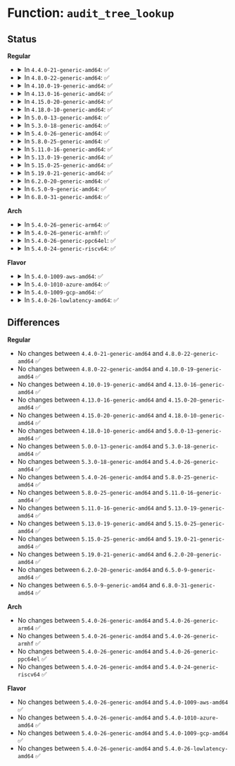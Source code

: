 # Function: <code>audit_tree_lookup</code>

## Status
<b>Regular</b>
<ul>
<li>
<details>
<summary>In <code>4.4.0-21-generic-amd64</code>: ✅</summary>

```c
struct audit_chunk * audit_tree_lookup(const struct inode * inode)
```

```json
{
  "name": "audit_tree_lookup",
  "collision_type": "Unique Global",
  "inline_type": "No",
  "funcs": [
    {
      "addr": 18446744071580072896,
      "name": "audit_tree_lookup",
      "external": true,
      "loc": "kernel/audit_tree.c:185",
      "file": "kernel/audit_tree.c",
      "inline": "seen, unknown",
      "caller_inline": [],
      "caller_func": [
        "kernel/auditsc.c:__audit_inode_child",
        "kernel/auditsc.c:__audit_inode"
      ]
    }
  ],
  "symbols": [
    {
      "addr": 18446744071580072896,
      "name": "audit_tree_lookup",
      "section": ".text",
      "bind": "STB_GLOBAL",
      "size": 67
    }
  ]
}
```
</details>
</li>
<li>
<details>
<summary>In <code>4.8.0-22-generic-amd64</code>: ✅</summary>

```c
struct audit_chunk * audit_tree_lookup(const struct inode * inode)
```

```json
{
  "name": "audit_tree_lookup",
  "collision_type": "Unique Global",
  "inline_type": "No",
  "funcs": [
    {
      "addr": 18446744071580106160,
      "name": "audit_tree_lookup",
      "external": true,
      "loc": "kernel/audit_tree.c:185",
      "file": "kernel/audit_tree.c",
      "inline": "seen, unknown",
      "caller_inline": [],
      "caller_func": [
        "kernel/auditsc.c:__audit_inode_child",
        "kernel/auditsc.c:__audit_inode"
      ]
    }
  ],
  "symbols": [
    {
      "addr": 18446744071580106160,
      "name": "audit_tree_lookup",
      "section": ".text",
      "bind": "STB_GLOBAL",
      "size": 67
    }
  ]
}
```
</details>
</li>
<li>
<details>
<summary>In <code>4.10.0-19-generic-amd64</code>: ✅</summary>

```c
struct audit_chunk * audit_tree_lookup(const struct inode * inode)
```

```json
{
  "name": "audit_tree_lookup",
  "collision_type": "Unique Global",
  "inline_type": "No",
  "funcs": [
    {
      "addr": 18446744071580146480,
      "name": "audit_tree_lookup",
      "external": true,
      "loc": "kernel/audit_tree.c:185",
      "file": "kernel/audit_tree.c",
      "inline": "seen, unknown",
      "caller_inline": [],
      "caller_func": [
        "kernel/auditsc.c:__audit_inode_child",
        "kernel/auditsc.c:__audit_inode"
      ]
    }
  ],
  "symbols": [
    {
      "addr": 18446744071580146480,
      "name": "audit_tree_lookup",
      "section": ".text",
      "bind": "STB_GLOBAL",
      "size": 67
    }
  ]
}
```
</details>
</li>
<li>
<details>
<summary>In <code>4.13.0-16-generic-amd64</code>: ✅</summary>

```c
struct audit_chunk * audit_tree_lookup(const struct inode * inode)
```

```json
{
  "name": "audit_tree_lookup",
  "collision_type": "Unique Global",
  "inline_type": "No",
  "funcs": [
    {
      "addr": 18446744071580152256,
      "name": "audit_tree_lookup",
      "external": true,
      "loc": "kernel/audit_tree.c:207",
      "file": "kernel/audit_tree.c",
      "inline": "seen, unknown",
      "caller_inline": [],
      "caller_func": [
        "kernel/auditsc.c:__audit_inode_child",
        "kernel/auditsc.c:__audit_inode"
      ]
    }
  ],
  "symbols": [
    {
      "addr": 18446744071580152256,
      "name": "audit_tree_lookup",
      "section": ".text",
      "bind": "STB_GLOBAL",
      "size": 86
    }
  ]
}
```
</details>
</li>
<li>
<details>
<summary>In <code>4.15.0-20-generic-amd64</code>: ✅</summary>

```c
struct audit_chunk * audit_tree_lookup(const struct inode * inode)
```

```json
{
  "name": "audit_tree_lookup",
  "collision_type": "Unique Global",
  "inline_type": "No",
  "funcs": [
    {
      "addr": 18446744071580205040,
      "name": "audit_tree_lookup",
      "external": true,
      "loc": "kernel/audit_tree.c:208",
      "file": "kernel/audit_tree.c",
      "inline": "seen, unknown",
      "caller_inline": [],
      "caller_func": [
        "kernel/auditsc.c:__audit_inode_child",
        "kernel/auditsc.c:__audit_inode"
      ]
    }
  ],
  "symbols": [
    {
      "addr": 18446744071580205040,
      "name": "audit_tree_lookup",
      "section": ".text",
      "bind": "STB_GLOBAL",
      "size": 98
    }
  ]
}
```
</details>
</li>
<li>
<details>
<summary>In <code>4.18.0-10-generic-amd64</code>: ✅</summary>

```c
struct audit_chunk * audit_tree_lookup(const struct inode * inode)
```

```json
{
  "name": "audit_tree_lookup",
  "collision_type": "Unique Global",
  "inline_type": "No",
  "funcs": [
    {
      "addr": 18446744071580265024,
      "name": "audit_tree_lookup",
      "external": true,
      "loc": "kernel/audit_tree.c:208",
      "file": "kernel/audit_tree.c",
      "inline": "seen, unknown",
      "caller_inline": [],
      "caller_func": [
        "kernel/auditsc.c:__audit_inode_child",
        "kernel/auditsc.c:__audit_inode"
      ]
    }
  ],
  "symbols": [
    {
      "addr": 18446744071580265024,
      "name": "audit_tree_lookup",
      "section": ".text",
      "bind": "STB_GLOBAL",
      "size": 98
    }
  ]
}
```
</details>
</li>
<li>
<details>
<summary>In <code>5.0.0-13-generic-amd64</code>: ✅</summary>

```c
struct audit_chunk * audit_tree_lookup(const struct inode * inode)
```

```json
{
  "name": "audit_tree_lookup",
  "collision_type": "Unique Global",
  "inline_type": "No",
  "funcs": [
    {
      "addr": 18446744071580317648,
      "name": "audit_tree_lookup",
      "external": true,
      "loc": "kernel/audit_tree.c:244",
      "file": "kernel/audit_tree.c",
      "inline": "seen, unknown",
      "caller_inline": [],
      "caller_func": [
        "kernel/auditsc.c:__audit_inode_child",
        "kernel/auditsc.c:__audit_inode"
      ]
    }
  ],
  "symbols": [
    {
      "addr": 18446744071580317648,
      "name": "audit_tree_lookup",
      "section": ".text",
      "bind": "STB_GLOBAL",
      "size": 85
    }
  ]
}
```
</details>
</li>
<li>
<details>
<summary>In <code>5.3.0-18-generic-amd64</code>: ✅</summary>

```c
struct audit_chunk * audit_tree_lookup(const struct inode * inode)
```

```json
{
  "name": "audit_tree_lookup",
  "collision_type": "Unique Global",
  "inline_type": "No",
  "funcs": [
    {
      "addr": 18446744071580369952,
      "name": "audit_tree_lookup",
      "external": true,
      "loc": "kernel/audit_tree.c:244",
      "file": "kernel/audit_tree.c",
      "inline": "seen, unknown",
      "caller_inline": [],
      "caller_func": [
        "kernel/auditsc.c:__audit_inode_child",
        "kernel/auditsc.c:__audit_inode"
      ]
    }
  ],
  "symbols": [
    {
      "addr": 18446744071580369952,
      "name": "audit_tree_lookup",
      "section": ".text",
      "bind": "STB_GLOBAL",
      "size": 77
    }
  ]
}
```
</details>
</li>
<li>
<details>
<summary>In <code>5.4.0-26-generic-amd64</code>: ✅</summary>

```c
struct audit_chunk * audit_tree_lookup(const struct inode * inode)
```

```json
{
  "name": "audit_tree_lookup",
  "collision_type": "Unique Global",
  "inline_type": "No",
  "funcs": [
    {
      "addr": 18446744071580418704,
      "name": "audit_tree_lookup",
      "external": true,
      "loc": "kernel/audit_tree.c:244",
      "file": "kernel/audit_tree.c",
      "inline": "seen, unknown",
      "caller_inline": [],
      "caller_func": [
        "kernel/auditsc.c:__audit_inode_child",
        "kernel/auditsc.c:__audit_inode"
      ]
    }
  ],
  "symbols": [
    {
      "addr": 18446744071580418704,
      "name": "audit_tree_lookup",
      "section": ".text",
      "bind": "STB_GLOBAL",
      "size": 77
    }
  ]
}
```
</details>
</li>
<li>
<details>
<summary>In <code>5.8.0-25-generic-amd64</code>: ✅</summary>

```c
struct audit_chunk * audit_tree_lookup(const struct inode * inode)
```

```json
{
  "name": "audit_tree_lookup",
  "collision_type": "Unique Global",
  "inline_type": "No",
  "funcs": [
    {
      "addr": 18446744071580498592,
      "name": "audit_tree_lookup",
      "external": true,
      "loc": "kernel/audit_tree.c:244",
      "file": "kernel/audit_tree.c",
      "inline": "seen, unknown",
      "caller_inline": [],
      "caller_func": [
        "kernel/auditsc.c:__audit_inode_child",
        "kernel/auditsc.c:handle_path"
      ]
    }
  ],
  "symbols": [
    {
      "addr": 18446744071580498592,
      "name": "audit_tree_lookup",
      "section": ".text",
      "bind": "STB_GLOBAL",
      "size": 77
    }
  ]
}
```
</details>
</li>
<li>
<details>
<summary>In <code>5.11.0-16-generic-amd64</code>: ✅</summary>

```c
struct audit_chunk * audit_tree_lookup(const struct inode * inode)
```

```json
{
  "name": "audit_tree_lookup",
  "collision_type": "Unique Global",
  "inline_type": "No",
  "funcs": [
    {
      "addr": 18446744071580486672,
      "name": "audit_tree_lookup",
      "external": true,
      "loc": "kernel/audit_tree.c:242",
      "file": "kernel/audit_tree.c",
      "inline": "seen, unknown",
      "caller_inline": [],
      "caller_func": [
        "kernel/auditsc.c:__audit_inode_child",
        "kernel/auditsc.c:handle_path"
      ]
    }
  ],
  "symbols": [
    {
      "addr": 18446744071580486672,
      "name": "audit_tree_lookup",
      "section": ".text",
      "bind": "STB_GLOBAL",
      "size": 77
    }
  ]
}
```
</details>
</li>
<li>
<details>
<summary>In <code>5.13.0-19-generic-amd64</code>: ✅</summary>

```c
struct audit_chunk * audit_tree_lookup(const struct inode * inode)
```

```json
{
  "name": "audit_tree_lookup",
  "collision_type": "Unique Global",
  "inline_type": "No",
  "funcs": [
    {
      "addr": 18446744071580490608,
      "name": "audit_tree_lookup",
      "external": true,
      "loc": "kernel/audit_tree.c:242",
      "file": "kernel/audit_tree.c",
      "inline": "seen, unknown",
      "caller_inline": [],
      "caller_func": [
        "kernel/auditsc.c:__audit_inode_child",
        "kernel/auditsc.c:__audit_inode"
      ]
    }
  ],
  "symbols": [
    {
      "addr": 18446744071580490608,
      "name": "audit_tree_lookup",
      "section": ".text",
      "bind": "STB_GLOBAL",
      "size": 77
    }
  ]
}
```
</details>
</li>
<li>
<details>
<summary>In <code>5.15.0-25-generic-amd64</code>: ✅</summary>

```c
struct audit_chunk * audit_tree_lookup(const struct inode * inode)
```

```json
{
  "name": "audit_tree_lookup",
  "collision_type": "Unique Global",
  "inline_type": "No",
  "funcs": [
    {
      "addr": 18446744071580658224,
      "name": "audit_tree_lookup",
      "external": true,
      "loc": "kernel/audit_tree.c:242",
      "file": "kernel/audit_tree.c",
      "inline": "seen, unknown",
      "caller_inline": [],
      "caller_func": [
        "kernel/auditsc.c:__audit_inode_child",
        "kernel/auditsc.c:__audit_inode"
      ]
    }
  ],
  "symbols": [
    {
      "addr": 18446744071580658224,
      "name": "audit_tree_lookup",
      "section": ".text",
      "bind": "STB_GLOBAL",
      "size": 77
    }
  ]
}
```
</details>
</li>
<li>
<details>
<summary>In <code>5.19.0-21-generic-amd64</code>: ✅</summary>

```c
struct audit_chunk * audit_tree_lookup(const struct inode * inode)
```

```json
{
  "name": "audit_tree_lookup",
  "collision_type": "Unique Global",
  "inline_type": "No",
  "funcs": [
    {
      "addr": 18446744071580867984,
      "name": "audit_tree_lookup",
      "external": true,
      "loc": "kernel/audit_tree.c:242",
      "file": "kernel/audit_tree.c",
      "inline": "seen, unknown",
      "caller_inline": [],
      "caller_func": [
        "kernel/auditsc.c:__audit_inode_child",
        "kernel/auditsc.c:__audit_inode"
      ]
    }
  ],
  "symbols": [
    {
      "addr": 18446744071580867984,
      "name": "audit_tree_lookup",
      "section": ".text",
      "bind": "STB_GLOBAL",
      "size": 97
    }
  ]
}
```
</details>
</li>
<li>
<details>
<summary>In <code>6.2.0-20-generic-amd64</code>: ✅</summary>

```c
struct audit_chunk * audit_tree_lookup(const struct inode * inode)
```

```json
{
  "name": "audit_tree_lookup",
  "collision_type": "Unique Global",
  "inline_type": "No",
  "funcs": [
    {
      "addr": 18446744071581156288,
      "name": "audit_tree_lookup",
      "external": true,
      "loc": "kernel/audit_tree.c:242",
      "file": "kernel/audit_tree.c",
      "inline": "seen, unknown",
      "caller_inline": [],
      "caller_func": [
        "kernel/auditsc.c:__audit_inode_child",
        "kernel/auditsc.c:__audit_inode"
      ]
    }
  ],
  "symbols": [
    {
      "addr": 18446744071581156288,
      "name": "audit_tree_lookup",
      "section": ".text",
      "bind": "STB_GLOBAL",
      "size": 97
    }
  ]
}
```
</details>
</li>
<li>
<details>
<summary>In <code>6.5.0-9-generic-amd64</code>: ✅</summary>

```c
struct audit_chunk * audit_tree_lookup(const struct inode * inode)
```

```json
{
  "name": "audit_tree_lookup",
  "collision_type": "Unique Global",
  "inline_type": "No",
  "funcs": [
    {
      "addr": 18446744071581249712,
      "name": "audit_tree_lookup",
      "external": true,
      "loc": "kernel/audit_tree.c:242",
      "file": "kernel/audit_tree.c",
      "inline": "seen, unknown",
      "caller_inline": [],
      "caller_func": [
        "kernel/auditsc.c:__audit_inode_child",
        "kernel/auditsc.c:__audit_inode"
      ]
    }
  ],
  "symbols": [
    {
      "addr": 18446744071581249712,
      "name": "audit_tree_lookup",
      "section": ".text",
      "bind": "STB_GLOBAL",
      "size": 97
    }
  ]
}
```
</details>
</li>
<li>
<details>
<summary>In <code>6.8.0-31-generic-amd64</code>: ✅</summary>

```c
struct audit_chunk * audit_tree_lookup(const struct inode * inode)
```

```json
{
  "name": "audit_tree_lookup",
  "collision_type": "Unique Global",
  "inline_type": "No",
  "funcs": [
    {
      "addr": 18446744071581355952,
      "name": "audit_tree_lookup",
      "external": true,
      "loc": "kernel/audit_tree.c:242",
      "file": "kernel/audit_tree.c",
      "inline": "seen, unknown",
      "caller_inline": [],
      "caller_func": [
        "kernel/auditsc.c:__audit_inode_child",
        "kernel/auditsc.c:__audit_inode"
      ]
    }
  ],
  "symbols": [
    {
      "addr": 18446744071581355952,
      "name": "audit_tree_lookup",
      "section": ".text",
      "bind": "STB_GLOBAL",
      "size": 97
    }
  ]
}
```
</details>
</li>
</ul>
<b>Arch</b>
<ul>
<li>
<details>
<summary>In <code>5.4.0-26-generic-arm64</code>: ✅</summary>

```c
struct audit_chunk * audit_tree_lookup(const struct inode * inode)
```

```json
{
  "name": "audit_tree_lookup",
  "collision_type": "Unique Global",
  "inline_type": "No",
  "funcs": [
    {
      "addr": 18446603336491685344,
      "name": "audit_tree_lookup",
      "external": true,
      "loc": "kernel/audit_tree.c:244",
      "file": "kernel/audit_tree.c",
      "inline": "seen, unknown",
      "caller_inline": [],
      "caller_func": [
        "kernel/auditsc.c:__audit_inode_child",
        "kernel/auditsc.c:__audit_inode"
      ]
    }
  ],
  "symbols": [
    {
      "addr": 18446603336491685344,
      "name": "audit_tree_lookup",
      "section": ".text",
      "bind": "STB_GLOBAL",
      "size": 156
    }
  ]
}
```
</details>
</li>
<li>
<details>
<summary>In <code>5.4.0-26-generic-armhf</code>: ✅</summary>

```c
struct audit_chunk * audit_tree_lookup(const struct inode * inode)
```

```json
{
  "name": "audit_tree_lookup",
  "collision_type": "Unique Global",
  "inline_type": "No",
  "funcs": [
    {
      "addr": 3225638716,
      "name": "audit_tree_lookup",
      "external": true,
      "loc": "kernel/audit_tree.c:244",
      "file": "kernel/audit_tree.c",
      "inline": "seen, unknown",
      "caller_inline": [],
      "caller_func": [
        "kernel/auditsc.c:__audit_inode_child",
        "kernel/auditsc.c:__audit_inode"
      ]
    }
  ],
  "symbols": [
    {
      "addr": 3225638716,
      "name": "audit_tree_lookup",
      "section": ".text",
      "bind": "STB_GLOBAL",
      "size": 120
    }
  ]
}
```
</details>
</li>
<li>
<details>
<summary>In <code>5.4.0-26-generic-ppc64el</code>: ✅</summary>

```c
struct audit_chunk * audit_tree_lookup(const struct inode * inode)
```

```json
{
  "name": "audit_tree_lookup",
  "collision_type": "Unique Global",
  "inline_type": "No",
  "funcs": [
    {
      "addr": 13835058055284698096,
      "name": "audit_tree_lookup",
      "external": true,
      "loc": "kernel/audit_tree.c:244",
      "file": "kernel/audit_tree.c",
      "inline": "seen, unknown",
      "caller_inline": [],
      "caller_func": [
        "kernel/auditsc.c:__audit_inode_child",
        "kernel/auditsc.c:__audit_inode"
      ]
    }
  ],
  "symbols": [
    {
      "addr": 13835058055284698096,
      "name": "audit_tree_lookup",
      "section": ".text",
      "bind": "STB_GLOBAL",
      "size": 120
    }
  ]
}
```
</details>
</li>
<li>
<details>
<summary>In <code>5.4.0-24-generic-riscv64</code>: ✅</summary>

```c
struct audit_chunk * audit_tree_lookup(const struct inode * inode)
```

```json
{
  "name": "audit_tree_lookup",
  "collision_type": "Unique Global",
  "inline_type": "No",
  "funcs": [
    {
      "addr": 18446743936272074704,
      "name": "audit_tree_lookup",
      "external": true,
      "loc": "kernel/audit_tree.c:244",
      "file": "kernel/audit_tree.c",
      "inline": "seen, unknown",
      "caller_inline": [],
      "caller_func": [
        "kernel/auditsc.c:__audit_inode_child",
        "kernel/auditsc.c:__audit_inode"
      ]
    }
  ],
  "symbols": [
    {
      "addr": 18446743936272074704,
      "name": "audit_tree_lookup",
      "section": ".text",
      "bind": "STB_GLOBAL",
      "size": 96
    }
  ]
}
```
</details>
</li>
</ul>
<b>Flavor</b>
<ul>
<li>
<details>
<summary>In <code>5.4.0-1009-aws-amd64</code>: ✅</summary>

```c
struct audit_chunk * audit_tree_lookup(const struct inode * inode)
```

```json
{
  "name": "audit_tree_lookup",
  "collision_type": "Unique Global",
  "inline_type": "No",
  "funcs": [
    {
      "addr": 18446744071580387504,
      "name": "audit_tree_lookup",
      "external": true,
      "loc": "kernel/audit_tree.c:244",
      "file": "kernel/audit_tree.c",
      "inline": "seen, unknown",
      "caller_inline": [],
      "caller_func": [
        "kernel/auditsc.c:__audit_inode_child",
        "kernel/auditsc.c:__audit_inode"
      ]
    }
  ],
  "symbols": [
    {
      "addr": 18446744071580387504,
      "name": "audit_tree_lookup",
      "section": ".text",
      "bind": "STB_GLOBAL",
      "size": 77
    }
  ]
}
```
</details>
</li>
<li>
<details>
<summary>In <code>5.4.0-1010-azure-amd64</code>: ✅</summary>

```c
struct audit_chunk * audit_tree_lookup(const struct inode * inode)
```

```json
{
  "name": "audit_tree_lookup",
  "collision_type": "Unique Global",
  "inline_type": "No",
  "funcs": [
    {
      "addr": 18446744071580334672,
      "name": "audit_tree_lookup",
      "external": true,
      "loc": "kernel/audit_tree.c:244",
      "file": "kernel/audit_tree.c",
      "inline": "seen, unknown",
      "caller_inline": [],
      "caller_func": [
        "kernel/auditsc.c:__audit_inode_child",
        "kernel/auditsc.c:__audit_inode"
      ]
    }
  ],
  "symbols": [
    {
      "addr": 18446744071580334672,
      "name": "audit_tree_lookup",
      "section": ".text",
      "bind": "STB_GLOBAL",
      "size": 77
    }
  ]
}
```
</details>
</li>
<li>
<details>
<summary>In <code>5.4.0-1009-gcp-amd64</code>: ✅</summary>

```c
struct audit_chunk * audit_tree_lookup(const struct inode * inode)
```

```json
{
  "name": "audit_tree_lookup",
  "collision_type": "Unique Global",
  "inline_type": "No",
  "funcs": [
    {
      "addr": 18446744071580378752,
      "name": "audit_tree_lookup",
      "external": true,
      "loc": "kernel/audit_tree.c:244",
      "file": "kernel/audit_tree.c",
      "inline": "seen, unknown",
      "caller_inline": [],
      "caller_func": [
        "kernel/auditsc.c:__audit_inode_child",
        "kernel/auditsc.c:__audit_inode"
      ]
    }
  ],
  "symbols": [
    {
      "addr": 18446744071580378752,
      "name": "audit_tree_lookup",
      "section": ".text",
      "bind": "STB_GLOBAL",
      "size": 77
    }
  ]
}
```
</details>
</li>
<li>
<details>
<summary>In <code>5.4.0-26-lowlatency-amd64</code>: ✅</summary>

```c
struct audit_chunk * audit_tree_lookup(const struct inode * inode)
```

```json
{
  "name": "audit_tree_lookup",
  "collision_type": "Unique Global",
  "inline_type": "No",
  "funcs": [
    {
      "addr": 18446744071580434256,
      "name": "audit_tree_lookup",
      "external": true,
      "loc": "kernel/audit_tree.c:244",
      "file": "kernel/audit_tree.c",
      "inline": "seen, unknown",
      "caller_inline": [],
      "caller_func": [
        "kernel/auditsc.c:__audit_inode_child",
        "kernel/auditsc.c:__audit_inode"
      ]
    }
  ],
  "symbols": [
    {
      "addr": 18446744071580434256,
      "name": "audit_tree_lookup",
      "section": ".text",
      "bind": "STB_GLOBAL",
      "size": 77
    }
  ]
}
```
</details>
</li>
</ul>

## Differences
<b>Regular</b>
<ul>
<li>
No changes between <code>4.4.0-21-generic-amd64</code> and <code>4.8.0-22-generic-amd64</code> ✅
</li>
<li>
No changes between <code>4.8.0-22-generic-amd64</code> and <code>4.10.0-19-generic-amd64</code> ✅
</li>
<li>
No changes between <code>4.10.0-19-generic-amd64</code> and <code>4.13.0-16-generic-amd64</code> ✅
</li>
<li>
No changes between <code>4.13.0-16-generic-amd64</code> and <code>4.15.0-20-generic-amd64</code> ✅
</li>
<li>
No changes between <code>4.15.0-20-generic-amd64</code> and <code>4.18.0-10-generic-amd64</code> ✅
</li>
<li>
No changes between <code>4.18.0-10-generic-amd64</code> and <code>5.0.0-13-generic-amd64</code> ✅
</li>
<li>
No changes between <code>5.0.0-13-generic-amd64</code> and <code>5.3.0-18-generic-amd64</code> ✅
</li>
<li>
No changes between <code>5.3.0-18-generic-amd64</code> and <code>5.4.0-26-generic-amd64</code> ✅
</li>
<li>
No changes between <code>5.4.0-26-generic-amd64</code> and <code>5.8.0-25-generic-amd64</code> ✅
</li>
<li>
No changes between <code>5.8.0-25-generic-amd64</code> and <code>5.11.0-16-generic-amd64</code> ✅
</li>
<li>
No changes between <code>5.11.0-16-generic-amd64</code> and <code>5.13.0-19-generic-amd64</code> ✅
</li>
<li>
No changes between <code>5.13.0-19-generic-amd64</code> and <code>5.15.0-25-generic-amd64</code> ✅
</li>
<li>
No changes between <code>5.15.0-25-generic-amd64</code> and <code>5.19.0-21-generic-amd64</code> ✅
</li>
<li>
No changes between <code>5.19.0-21-generic-amd64</code> and <code>6.2.0-20-generic-amd64</code> ✅
</li>
<li>
No changes between <code>6.2.0-20-generic-amd64</code> and <code>6.5.0-9-generic-amd64</code> ✅
</li>
<li>
No changes between <code>6.5.0-9-generic-amd64</code> and <code>6.8.0-31-generic-amd64</code> ✅
</li>
</ul>
<b>Arch</b>
<ul>
<li>
No changes between <code>5.4.0-26-generic-amd64</code> and <code>5.4.0-26-generic-arm64</code> ✅
</li>
<li>
No changes between <code>5.4.0-26-generic-amd64</code> and <code>5.4.0-26-generic-armhf</code> ✅
</li>
<li>
No changes between <code>5.4.0-26-generic-amd64</code> and <code>5.4.0-26-generic-ppc64el</code> ✅
</li>
<li>
No changes between <code>5.4.0-26-generic-amd64</code> and <code>5.4.0-24-generic-riscv64</code> ✅
</li>
</ul>
<b>Flavor</b>
<ul>
<li>
No changes between <code>5.4.0-26-generic-amd64</code> and <code>5.4.0-1009-aws-amd64</code> ✅
</li>
<li>
No changes between <code>5.4.0-26-generic-amd64</code> and <code>5.4.0-1010-azure-amd64</code> ✅
</li>
<li>
No changes between <code>5.4.0-26-generic-amd64</code> and <code>5.4.0-1009-gcp-amd64</code> ✅
</li>
<li>
No changes between <code>5.4.0-26-generic-amd64</code> and <code>5.4.0-26-lowlatency-amd64</code> ✅
</li>
</ul>

